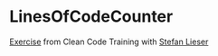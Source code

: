 # LinesOfCodeCounter
[Exercise](https://ccd-school.de/coding-dojo/function-katas/loc/) from Clean Code Training with [Stefan Lieser](https://lieser-online.de/)
